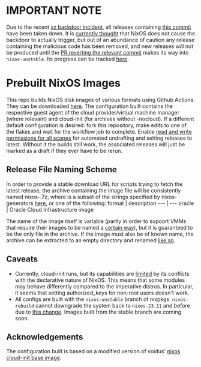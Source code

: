 # IMPORTANT NOTE
Due to the recent [xz backdoor incident](https://discourse.nixos.org/t/cve-2024-3094-malicious-code-in-xz-5-6-0-and-5-6-1-tarballs/42405?u=lun), all releases containing [this commit](https://github.com/NixOS/nixpkgs/commit/5c7c19cc7ef416b2f4a154263c6d04a50bbac86c) have been taken down. It is [currently thought](https://discourse.nixos.org/t/cve-2024-3094-malicious-code-in-xz-5-6-0-and-5-6-1-tarballs/42405/11) that NixOS does not cause the backdoor to actually trigger, but out of an abundance of caution any release containing the malicious code has been removed, and new releases will not be produced until the [PR reverting the relevant commit](https://github.com/NixOS/nixpkgs/pull/300028) makes its way into `nixos-unstable`. Its progress can be tracked [here](https://nixpk.gs/pr-tracker.html?pr=300028).

# Prebuilt NixOS Images

This repo builds NixOS disk images of various formats using Github Actions. They can be downloaded [here](https://github.com/physics-enthusiast/nixos-image/releases). The configuration built contains the respective guest agent of the cloud provider/virtual machine manager (where relevant) and cloud-init (for archives without -nocloud). If a different default configuration is desired: fork this repository, make edits to one of the flakes and wait for the workflow job to complete. Enable [read and write permissions for all scopes](https://docs.github.com/en/actions/security-guides/automatic-token-authentication#modifying-the-permissions-for-the-github_token) for automated undrafting and setting releases to latest. Without it the builds still work, the associated releases will just be marked as a draft if they ever have to be rerun.

## Release File Naming Scheme
In order to provide a stable download URL for scripts trying to fetch the latest release, the archive containing the image file will be consistently named nixos-<format>.7z, where <format> is a subset of the strings specified by nixos-generators [here](https://github.com/nix-community/nixos-generators/tree/master?tab=readme-ov-file#supported-formats), or one of the following:
format | description
--- | ---
oracle | Oracle Cloud Infrastructure image

The name of the image itself is variable (partly in order to supoort VMMs that require their images to be named a [certain way](https://forum.proxmox.com/threads/error-couldnt-determine-format-and-compression-type.70084/post-324541)), but it is guaranteed to be the only file in the archive. If the image must also be of known name, the archive can be extracted to an empty directory and renamed [like so](https://stackoverflow.com/a/70166130).

## Caveats
- Currently, cloud-init runs, but its capabilities are [limited](https://search.nixos.org/options?channel=23.11&show=services.cloud-init.enable&from=0&size=50&sort=relevance&type=packages&query=cloud-init) by its conflicts with the declarative nature of NixOS. This means that some modules may behave differently compared to the imperative distros. In particular, it seems that setting authorized_keys for non-root users doesn't work.
- All configs are built with the `nixos-unstable` branch of nixpkgs. `nixos-rebuild` cannot downgrade the system back to `nixos-23.11` and before due to [this change](https://github.com/NixOS/nixpkgs/pull/278609#issuecomment-1880310532). Images built from the stable branch are coming soon.

## Acknowledgements
The configuration built is based on a modified version of voidus' [nixos cloud-init base image](https://discourse.nixos.org/t/a-cloudinit-image-for-use-in-proxmox/27519).
